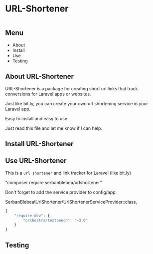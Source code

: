 # URL-Shortener

<p align="center">
<a href="" target="_blank"><img src=""></a>
</p>

## Menu

- About
- Install
- Use
- Testing

## About URL-Shortener
URL-Shortener is a package for creating short url links that track conversions for Laravel apps or websites.

Just like bit.ly, you can create your own url shortening service in your Laravel app.

Easy to install and easy to use.

Just read this file and let me know if I can help.

## Install URL-Shortener


## Use URL-Shortener
This is a `url shortener` and link tracker for Laravel (like bit.ly)

"composer require serbanblebea/urlshortener"

Don't forget to add the service provider to config/app: 

SerbanBlebea\UrlShortener\UrlShortenerServiceProvider::class,

```php
{
    "require-dev": {
        "orchestra/testbench": "~3.0"
    }
}
```

## Testing
